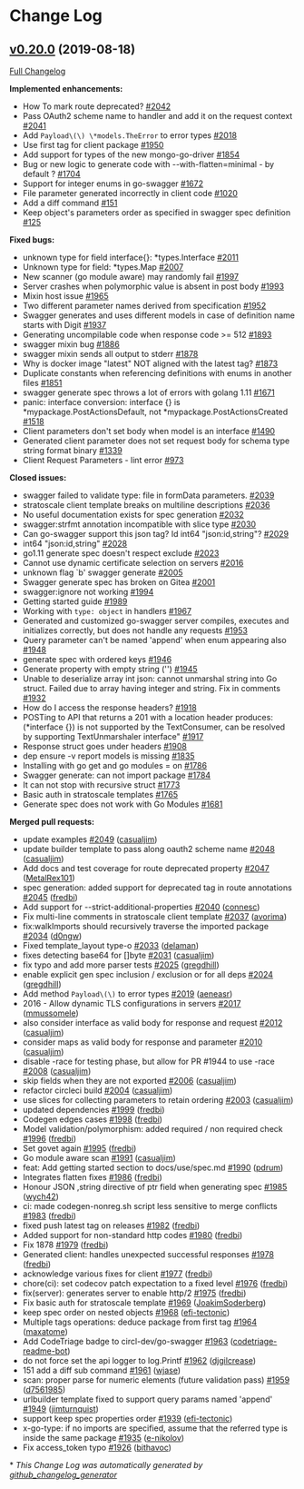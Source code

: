 # Change Log

## [v0.20.0](https://github.com/circl-dev/go-swagger/tree/v0.20.0) (2019-08-18)
[Full Changelog](https://github.com/circl-dev/go-swagger/compare/v0.19.0...v0.20.0)

**Implemented enhancements:**

- How To mark route deprecated? [\#2042](https://github.com/circl-dev/go-swagger/issues/2042)
- Pass OAuth2 scheme name to handler and add it on the request context [\#2041](https://github.com/circl-dev/go-swagger/issues/2041)
- Add `Payload\(\) \*models.TheError` to error types [\#2018](https://github.com/circl-dev/go-swagger/issues/2018)
- Use first tag for client package [\#1950](https://github.com/circl-dev/go-swagger/issues/1950)
- Add support for types of the new mongo-go-driver [\#1854](https://github.com/circl-dev/go-swagger/issues/1854)
- Bug or new logic to generate code with --with-flatten=minimal - by default ? [\#1704](https://github.com/circl-dev/go-swagger/issues/1704)
- Support for integer enums in go-swagger [\#1672](https://github.com/circl-dev/go-swagger/issues/1672)
- File parameter generated incorrectly in client code [\#1020](https://github.com/circl-dev/go-swagger/issues/1020)
- Add a diff command [\#151](https://github.com/circl-dev/go-swagger/issues/151)
- Keep object's parameters order as specified in swagger spec definition [\#125](https://github.com/circl-dev/go-swagger/issues/125)

**Fixed bugs:**

- unknown type for field interface{}: \*types.Interface [\#2011](https://github.com/circl-dev/go-swagger/issues/2011)
- Unknown type for field: \*types.Map [\#2007](https://github.com/circl-dev/go-swagger/issues/2007)
- New scanner \(go module aware\) may randomly fail [\#1997](https://github.com/circl-dev/go-swagger/issues/1997)
- Server crashes when polymorphic value is absent in post body [\#1993](https://github.com/circl-dev/go-swagger/issues/1993)
- Mixin host issue [\#1965](https://github.com/circl-dev/go-swagger/issues/1965)
- Two different parameter names derived from specification [\#1952](https://github.com/circl-dev/go-swagger/issues/1952)
- Swagger generates and uses different models in case of definition name starts with Digit [\#1937](https://github.com/circl-dev/go-swagger/issues/1937)
- Generating uncompilable code when response code \>= 512 [\#1893](https://github.com/circl-dev/go-swagger/issues/1893)
- swagger mixin bug [\#1886](https://github.com/circl-dev/go-swagger/issues/1886)
- swagger mixin sends all output to stderr [\#1878](https://github.com/circl-dev/go-swagger/issues/1878)
- Why is docker image "latest" NOT aligned with the latest tag? [\#1873](https://github.com/circl-dev/go-swagger/issues/1873)
- Duplicate constants when referencing definitions with enums in another files [\#1851](https://github.com/circl-dev/go-swagger/issues/1851)
- swagger generate spec throws a lot of errors with golang 1.11 [\#1671](https://github.com/circl-dev/go-swagger/issues/1671)
- panic: interface conversion: interface {} is \*mypackage.PostActionsDefault, not \*mypackage.PostActionsCreated [\#1518](https://github.com/circl-dev/go-swagger/issues/1518)
- Client parameters don't set body when model is an interface [\#1490](https://github.com/circl-dev/go-swagger/issues/1490)
- Generated client parameter does not set request body for schema type string format binary [\#1339](https://github.com/circl-dev/go-swagger/issues/1339)
- Client Request Parameters - lint error [\#973](https://github.com/circl-dev/go-swagger/issues/973)

**Closed issues:**

- swagger failed to validate type: file in formData parameters. [\#2039](https://github.com/circl-dev/go-swagger/issues/2039)
- stratoscale client template breaks on multiline descriptions [\#2036](https://github.com/circl-dev/go-swagger/issues/2036)
- No useful documentation exists for spec generation [\#2032](https://github.com/circl-dev/go-swagger/issues/2032)
- swagger:strfmt annotation incompatible with slice type [\#2030](https://github.com/circl-dev/go-swagger/issues/2030)
- Can go-swagger support this json tag? Id int64 "json:id,string"? [\#2029](https://github.com/circl-dev/go-swagger/issues/2029)
- int64  "json:id,string" [\#2028](https://github.com/circl-dev/go-swagger/issues/2028)
- go1.11 generate spec doesn't respect exclude [\#2023](https://github.com/circl-dev/go-swagger/issues/2023)
- Cannot use dynamic certificate selection on servers [\#2016](https://github.com/circl-dev/go-swagger/issues/2016)
- unknown flag `b' swagger generate [\#2005](https://github.com/circl-dev/go-swagger/issues/2005)
- Swagger generate spec has broken on Gitea [\#2001](https://github.com/circl-dev/go-swagger/issues/2001)
- swagger:ignore not working [\#1994](https://github.com/circl-dev/go-swagger/issues/1994)
- Getting started guide [\#1989](https://github.com/circl-dev/go-swagger/issues/1989)
- Working with `type: object` in handlers [\#1967](https://github.com/circl-dev/go-swagger/issues/1967)
- Generated and customized go-swagger server compiles, executes and initializes correctly, but does not handle any requests [\#1953](https://github.com/circl-dev/go-swagger/issues/1953)
- Query parameter can't be named 'append' when enum appearing also [\#1948](https://github.com/circl-dev/go-swagger/issues/1948)
- generate spec  with ordered keys [\#1946](https://github.com/circl-dev/go-swagger/issues/1946)
- Generate property with empty string \(''\) [\#1945](https://github.com/circl-dev/go-swagger/issues/1945)
- Unable to deserialize array int  json: cannot unmarshal string into Go struct. Failed due to array having integer and string. Fix in comments [\#1932](https://github.com/circl-dev/go-swagger/issues/1932)
- How do I access the response headers? [\#1918](https://github.com/circl-dev/go-swagger/issues/1918)
- POSTing to API that returns a 201 with a location header produces: \(\*interface {}\) is not supported by the TextConsumer, can be resolved by supporting TextUnmarshaler interface" [\#1917](https://github.com/circl-dev/go-swagger/issues/1917)
- Response struct goes under headers [\#1908](https://github.com/circl-dev/go-swagger/issues/1908)
- dep ensure -v report models is missing [\#1835](https://github.com/circl-dev/go-swagger/issues/1835)
- Installing with go get and go modules = on [\#1786](https://github.com/circl-dev/go-swagger/issues/1786)
- Swagger generate: can not import package [\#1784](https://github.com/circl-dev/go-swagger/issues/1784)
- It can not stop with recursive struct [\#1773](https://github.com/circl-dev/go-swagger/issues/1773)
- Basic auth in stratoscale templates  [\#1765](https://github.com/circl-dev/go-swagger/issues/1765)
- Generate spec does not work with Go Modules [\#1681](https://github.com/circl-dev/go-swagger/issues/1681)

**Merged pull requests:**

- update examples [\#2049](https://github.com/circl-dev/go-swagger/pull/2049) ([casualjim](https://github.com/casualjim))
- update builder template to pass along oauth2 scheme name [\#2048](https://github.com/circl-dev/go-swagger/pull/2048) ([casualjim](https://github.com/casualjim))
- Add docs and test coverage for route deprecated property [\#2047](https://github.com/circl-dev/go-swagger/pull/2047) ([MetalRex101](https://github.com/MetalRex101))
- spec generation: added support for deprecated tag in route annotations [\#2045](https://github.com/circl-dev/go-swagger/pull/2045) ([fredbi](https://github.com/fredbi))
- Add support for --strict-additional-properties [\#2040](https://github.com/circl-dev/go-swagger/pull/2040) ([connesc](https://github.com/connesc))
- Fix multi-line comments in stratoscale client template [\#2037](https://github.com/circl-dev/go-swagger/pull/2037) ([avorima](https://github.com/avorima))
- fix:walkImports should recursively traverse the imported package [\#2034](https://github.com/circl-dev/go-swagger/pull/2034) ([d0ngw](https://github.com/d0ngw))
- Fixed template\_layout type-o [\#2033](https://github.com/circl-dev/go-swagger/pull/2033) ([delaman](https://github.com/delaman))
- fixes detecting base64 for \[\]byte [\#2031](https://github.com/circl-dev/go-swagger/pull/2031) ([casualjim](https://github.com/casualjim))
- fix typo and add more parser tests [\#2025](https://github.com/circl-dev/go-swagger/pull/2025) ([gregdhill](https://github.com/gregdhill))
- enable explicit gen spec inclusion / exclusion or for all deps [\#2024](https://github.com/circl-dev/go-swagger/pull/2024) ([gregdhill](https://github.com/gregdhill))
- Add method `Payload\(\)` to error types [\#2019](https://github.com/circl-dev/go-swagger/pull/2019) ([aeneasr](https://github.com/aeneasr))
- 2016 - Allow dynamic TLS configurations in servers [\#2017](https://github.com/circl-dev/go-swagger/pull/2017) ([mmussomele](https://github.com/mmussomele))
- also consider interface as valid body for response and request [\#2012](https://github.com/circl-dev/go-swagger/pull/2012) ([casualjim](https://github.com/casualjim))
- consider maps as valid body for response and parameter [\#2010](https://github.com/circl-dev/go-swagger/pull/2010) ([casualjim](https://github.com/casualjim))
- disable -race for testing phase, but allow for PR \#1944 to use -race [\#2008](https://github.com/circl-dev/go-swagger/pull/2008) ([casualjim](https://github.com/casualjim))
- skip fields when they are not exported [\#2006](https://github.com/circl-dev/go-swagger/pull/2006) ([casualjim](https://github.com/casualjim))
- refactor circleci build [\#2004](https://github.com/circl-dev/go-swagger/pull/2004) ([casualjim](https://github.com/casualjim))
- use slices for collecting parameters to retain ordering [\#2003](https://github.com/circl-dev/go-swagger/pull/2003) ([casualjim](https://github.com/casualjim))
- updated dependencies [\#1999](https://github.com/circl-dev/go-swagger/pull/1999) ([fredbi](https://github.com/fredbi))
- Codegen edges cases [\#1998](https://github.com/circl-dev/go-swagger/pull/1998) ([fredbi](https://github.com/fredbi))
- Model validation/polymorphism: added required / non required check [\#1996](https://github.com/circl-dev/go-swagger/pull/1996) ([fredbi](https://github.com/fredbi))
- Set govet again [\#1995](https://github.com/circl-dev/go-swagger/pull/1995) ([fredbi](https://github.com/fredbi))
- Go module aware scan [\#1991](https://github.com/circl-dev/go-swagger/pull/1991) ([casualjim](https://github.com/casualjim))
- feat: Add getting started section to docs/use/spec.md [\#1990](https://github.com/circl-dev/go-swagger/pull/1990) ([pdrum](https://github.com/pdrum))
- Integrates flatten fixes [\#1986](https://github.com/circl-dev/go-swagger/pull/1986) ([fredbi](https://github.com/fredbi))
- Honour JSON ,string directive of ptr field when generating spec [\#1985](https://github.com/circl-dev/go-swagger/pull/1985) ([wych42](https://github.com/wych42))
- ci: made codegen-nonreg.sh script less sensitive to merge conflicts [\#1983](https://github.com/circl-dev/go-swagger/pull/1983) ([fredbi](https://github.com/fredbi))
- fixed push latest tag on releases [\#1982](https://github.com/circl-dev/go-swagger/pull/1982) ([fredbi](https://github.com/fredbi))
- Added support for non-standard http codes [\#1980](https://github.com/circl-dev/go-swagger/pull/1980) ([fredbi](https://github.com/fredbi))
- Fix 1878 [\#1979](https://github.com/circl-dev/go-swagger/pull/1979) ([fredbi](https://github.com/fredbi))
- Generated client: handles unexpected successful responses [\#1978](https://github.com/circl-dev/go-swagger/pull/1978) ([fredbi](https://github.com/fredbi))
- acknowledge various fixes for client [\#1977](https://github.com/circl-dev/go-swagger/pull/1977) ([fredbi](https://github.com/fredbi))
- chore\(ci\): set codecov patch expectation to a fixed level [\#1976](https://github.com/circl-dev/go-swagger/pull/1976) ([fredbi](https://github.com/fredbi))
- fix\(server\): generates server to enable http/2 [\#1975](https://github.com/circl-dev/go-swagger/pull/1975) ([fredbi](https://github.com/fredbi))
- Fix basic auth for stratoscale template [\#1969](https://github.com/circl-dev/go-swagger/pull/1969) ([JoakimSoderberg](https://github.com/JoakimSoderberg))
- keep spec order on nested objects [\#1968](https://github.com/circl-dev/go-swagger/pull/1968) ([efi-tectonic](https://github.com/efi-tectonic))
- Multiple tags operations: deduce package from first tag [\#1964](https://github.com/circl-dev/go-swagger/pull/1964) ([maxatome](https://github.com/maxatome))
- Add CodeTriage badge to circl-dev/go-swagger [\#1963](https://github.com/circl-dev/go-swagger/pull/1963) ([codetriage-readme-bot](https://github.com/codetriage-readme-bot))
- do not force set the api logger to log.Printf [\#1962](https://github.com/circl-dev/go-swagger/pull/1962) ([djgilcrease](https://github.com/djgilcrease))
- 151 add a diff sub command [\#1961](https://github.com/circl-dev/go-swagger/pull/1961) ([wjase](https://github.com/wjase))
- scan: proper parse for numeric elements \(future validation pass\) [\#1959](https://github.com/circl-dev/go-swagger/pull/1959) ([d7561985](https://github.com/d7561985))
- urlbuilder template fixed to support query params named 'append' [\#1949](https://github.com/circl-dev/go-swagger/pull/1949) ([jimturnquist](https://github.com/jimturnquist))
- support keep spec properties order [\#1939](https://github.com/circl-dev/go-swagger/pull/1939) ([efi-tectonic](https://github.com/efi-tectonic))
- x-go-type: if no imports are specified, assume that the referred type is inside the same package [\#1935](https://github.com/circl-dev/go-swagger/pull/1935) ([e-nikolov](https://github.com/e-nikolov))
- Fix access\_token typo [\#1926](https://github.com/circl-dev/go-swagger/pull/1926) ([bithavoc](https://github.com/bithavoc))

\* *This Change Log was automatically generated by [github_changelog_generator](https://github.com/skywinder/Github-Changelog-Generator)*
